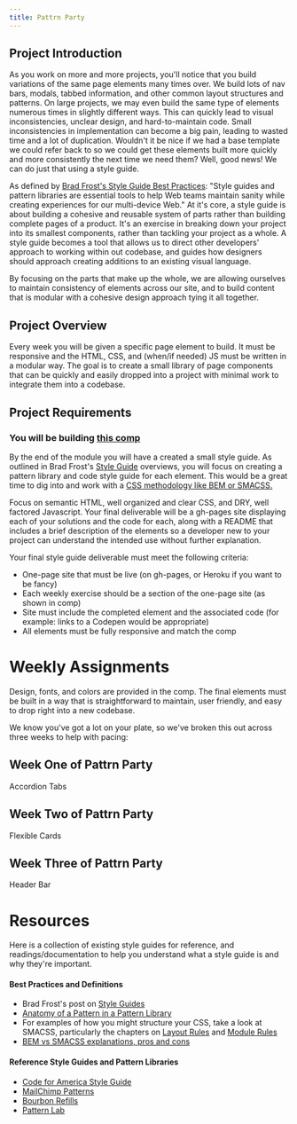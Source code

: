 ```yaml
---
title: Pattrn Party
---
```


## Project Introduction

As you work on more and more projects, you'll notice that you build variations of the same page elements many times over. We build lots of nav bars, modals, tabbed information, and other common layout structures and patterns. On large projects, we may even build the same type of elements numerous times in slightly different ways. This can quickly lead to visual inconsistencies, unclear design, and hard-to-maintain code. Small inconsistencies in implementation can become a big pain, leading to wasted time and a lot of duplication. Wouldn't it be nice if we had a base template we could refer back to so we could get these elements built more quickly and more consistently the next time we need them? Well, good news! We can do just that using a style guide.

As defined by [Brad Frost's Style Guide Best Practices](http://bradfrost.com/blog/post/style-guide-best-practices/): "Style guides and pattern libraries are essential tools to help Web teams maintain sanity while creating experiences for our multi-device Web." At it's core, a style guide is about building a cohesive and reusable system of parts rather than building complete pages of a product. It's an exercise in breaking down your project into its smallest components, rather than tackling your project as a whole. A style guide becomes a tool that allows us to direct other developers' approach to working within out codebase, and guides how designers should approach creating additions to an existing visual language.

By focusing on the parts that make up the whole, we are allowing ourselves to maintain consistency of elements across our site, and to build content that is modular with a cohesive design approach tying it all together.

## Project Overview

Every week you will be given a specific page element to build. It must be responsive and the HTML, CSS, and (when/if needed) JS must be written in a modular way. The goal is to create a small library of page components that can be quickly and easily dropped into a project with minimal work to integrate them into a codebase.

## Project Requirements

### You will be building [this comp](https://drive.google.com/file/d/0B_lPnjyMN6-CWklWcy1wUFA1SVE/view?usp=sharing)

By the end of the module you will have a created a small style guide. As outlined in Brad Frost's [Style Guide](http://bradfrost.com/blog/post/style-guides/) overviews, you will focus on creating a pattern library and code style guide for each element. This would be a great time to dig into and work with a [CSS methodology like BEM or SMACSS.](https://www.sitepoint.com/bem-smacss-advice-from-developers/)

Focus on semantic HTML, well organized and clear CSS, and DRY, well factored Javascript. Your final deliverable will be a gh-pages site displaying each of your solutions and the code for each, along with a README that includes a brief description of the elements so a developer new to your project can understand the intended use without further explanation.

Your final style guide deliverable must meet the following criteria:

- One-page site that must be live (on gh-pages, or Heroku if you want to be fancy)
- Each weekly exercise should be a section of the one-page site (as shown in comp)
- Site must include the completed element and the associated code (for example: links to a Codepen would be appropriate)
- All elements must be fully responsive and match the comp

# Weekly Assignments

Design, fonts, and colors are provided in the comp. The final elements must be built in a way that is straightforward to maintain, user friendly, and easy to drop right into a new codebase.

We know you've got a lot on your plate, so we've broken this out across three weeks to help with pacing:

## Week One of Pattrn Party

Accordion Tabs

## Week Two of Pattrn Party

Flexible Cards

## Week Three of Pattrn Party

Header Bar


# Resources

Here is a collection of existing style guides for reference, and readings/documentation to help you understand what a style guide is and why they're important.

#### Best Practices and Definitions
- Brad Frost's post on [Style Guides](http://bradfrost.com/blog/post/style-guides/)
- [Anatomy of a Pattern in a Pattern Library](http://bradfrost.com/blog/post/anatomy-of-a-pattern-in-a-pattern-library/)
- For examples of how you might structure your CSS, take a look at SMACSS, particularly the chapters on [Layout Rules](https://smacss.com/book/type-layout) and [Module Rules](https://smacss.com/book/type-module)
- [BEM vs SMACSS explanations, pros and cons](https://www.sitepoint.com/bem-smacss-advice-from-developers/)

#### Reference Style Guides and Pattern Libraries
- [Code for America Style Guide](http://codeforamerica.clearleft.com/)
- [MailChimp Patterns](http://ux.mailchimp.com/patterns/)
- [Bourbon Refills](http://refills.bourbon.io/)
- [Pattern Lab](http://patternlab.io/)
